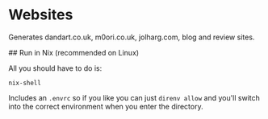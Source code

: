 # Websites

Generates dandart.co.uk, m0ori.co.uk, jolharg.com, blog and review sites.

## Run in Nix (recommended on Linux)

All you should have to do is:

`nix-shell`

Includes an `.envrc` so if you like you can just `direnv allow` and you'll switch into the correct environment when you enter the directory.